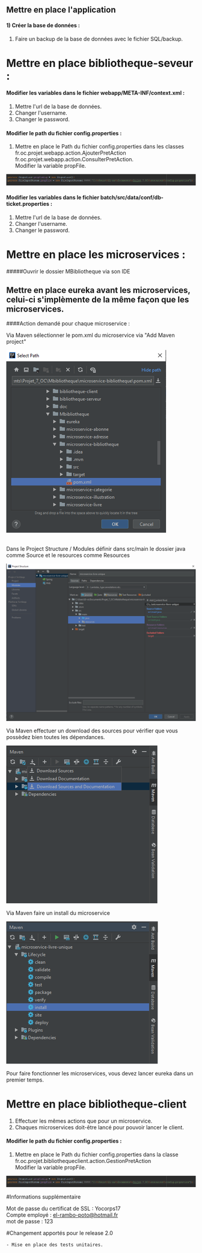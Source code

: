 ##  Mettre en place l'application
   
####  1) Créer la base de données :

   1. Faire un backup de la base de données avec le fichier SQL/backup.
    
   #   Mettre en place bibliotheque-seveur :
    
####   Modifier les variables dans le fichier webapp/META-INF/context.xml :

   1. Mettre l'url de la base de données.
   2. Changer l'username.
   3. Changer le password.
   
####   Modifier le path du fichier config.properties :
    
   1. Mettre en place le Path du fichier config.properties dans
    les classes fr.oc.projet.webapp.action.AjouterPretAction fr.oc.projet.webapp.action.ConsulterPretAction.
     <br/>
    Modifier la variable propFile.
    
   ![automated like clockwork](doc/image/image5.png)
    
    
    
####   Modifier les variables dans le fichier batch/src/data/conf/db-ticket.properties :
    
   1. Mettre l'url de la base de données.
   2. Changer l'username.
   3. Changer le password.

#   Mettre en place les microservices :

  #####Ouvrir le dossier MBibliotheque via son IDE
  
  ##  Mettre en place eureka avant les microservices, celui-ci s'implèmente de la même façon que les microservices.
    
   ####Action demandé pour chaque microservice : 
   
   Via Maven sélectionner le pom.xml du microservice via "Add Maven project" 
   
   ![automated like clockwork](doc/image/image4.png)
   
   <br/>
    Dans le Project Structure / Modules
        définir dans src/main le dossier java comme Source
        et le resources comme Resources
 
   ![automated like clockwork](doc/image/image1.png)
   
   
   Via Maven effectuer un download des sources pour vérifier que vous possèdez bien toutes les dépendances.
   
   ![automated like clockwork](doc/image/image2.png)
   
   Via Maven faire un install du microservice
   
   ![automated like clockwork](doc/image/image3.png)
   
   
   Pour faire fonctionner les microservices, vous devez lancer eureka dans un premier temps.
   
   
   # Mettre en place bibliotheque-client
   
   
   1. Effectuer les mêmes actions que pour un microservice.
   2. Chaques microservices doit-être lancé pour pouvoir lancer le client.
   
   ####   Modifier le path du fichier config.properties :
          
   1. Mettre en place le Path du fichier config.properties dans
          la classe
          fr.oc.projet.bibliothequeclient.action.GestionPretAction
           <br/>
          Modifier la variable propFile.
          
   ![automated like clockwork](doc/image/image5.png)
   
   
   
   
   #Informations supplémentaire
   
   Mot de passe du certificat de SSL : Yocorps17  <br/>
   Compte employé : el-rambo-poto@hotmail.fr  <br/>
   mot de passe : 123  <br/>
   
   
   #Changement apportés pour le release 2.0
   
    - Mise en place des tests unitaires.